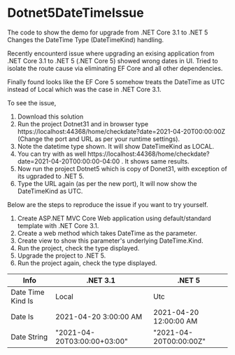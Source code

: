 # Dotnet5DateTimeIssue
The code to show the demo for upgrade from .NET Core 3.1 to .NET 5 Changes the DateTime Type (DateTimeKind) handling.

Recently encounterd issue where upgrading an exising application from .NET Core 3.1 to .NET 5 (.NET Core 5) showed wrong dates in UI.
Tried to isolate the route cause via eliminating EF Core and all other dependencies.

Finally found looks like the EF Core 5 somehow treats the DateTime as UTC instead of Local which was the case in .NET Core 3.1.

To see the issue,

1) Download this solution
2) Run the project Dotnet31 and in browser type https://localhost:44368/home/checkdate?date=2021-04-20T00:00:00Z (Change the port and URL as per your runtime settings).
3) Note the datetime type shown. It will show DateTimeKind as LOCAL.
4) You can try with as well https://localhost:44368/home/checkdate?date=2021-04-20T00:00:00-04:00 . It shows same results.
5) Now run the project Dotnet5 which is copy of Donet31, with exception of its ugpraded to .NET 5.
6) Type the URL again (as per the new port), It will now show the DateTimeKind as UTC.

Below are the steps to reproduce the issue if you want to try yourself.

1) Create ASP.NET MVC Core Web application using default/standard template with .NET Core 3.1.
2) Create a web method which takes DateTime as the parameter.
3) Create view to show this parameter's underlying DateTime.Kind.
4) Run the project, check the type displayed.
5) Upgrade the project to .NET 5.
6) Run the project again, check the type displayed.

| Info | .NET 3.1       | .NET 5                      |
|-----------------|-----------------|-----------------------------|
| Date Time Kind Is | Local | Utc |
| Date Is | 2021-04-20 3:00:00 AM | 2021-04-20 12:00:00 AM |
| Date String | "2021-04-20T03:00:00+03:00" | "2021-04-20T00:00:00Z" |

